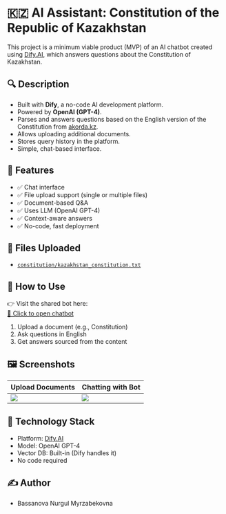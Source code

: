 # 🇰🇿 AI Assistant: Constitution of the Republic of Kazakhstan

This project is a minimum viable product (MVP) of an AI chatbot created using [Dify.AI](https://dify.ai), which answers questions about the Constitution of Kazakhstan.

## 🔍 Description

- Built with **Dify**, a no-code AI development platform.
- Powered by **OpenAI (GPT-4)**.
- Parses and answers questions based on the English version of the Constitution from [akorda.kz](https://www.akorda.kz/en/constitution-of-the-republic-of-kazakhstan-50912).
- Allows uploading additional documents.
- Stores query history in the platform.
- Simple, chat-based interface.

## 🧠 Features

- ✅ Chat interface
- ✅ File upload support (single or multiple files)
- ✅ Document-based Q&A
- ✅ Uses LLM (OpenAI GPT-4)
- ✅ Context-aware answers
- ✅ No-code, fast deployment

## 📂 Files Uploaded

- [`constitution/kazakhstan_constitution.txt`](./constitution/kazakhstan_constitution.txt)

## 🚀 How to Use

👉 Visit the shared bot here:  
[🔗 Click to open chatbot](https://udify.app/chat/d6BtYWtxlc1H1ZUP)

1. Upload a document (e.g., Constitution)
2. Ask questions in English
3. Get answers sourced from the content

## 🖼 Screenshots

| Upload Documents | Chatting with Bot |
|------------------|------------------|
| ![](screenshots/upload.png) | ![](screenshots/chat.png) |

## 🧰 Technology Stack

- Platform: [Dify.AI](https://dify.ai)
- Model: OpenAI GPT-4
- Vector DB: Built-in (Dify handles it)
- No code required

## ✍️ Author

- Bassanova Nurgul Myrzabekovna
